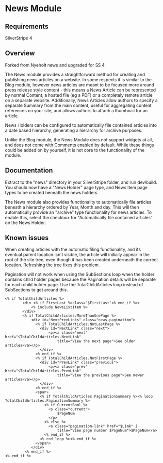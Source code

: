 # News Module

## Requirements

SilverStripe 4

## Overview

Forked from Nyeholt news and upgraded for SS 4

The News module provides a straightforward method for creating and publishing
news articles on a website. In some respects it is similar to the Blog module,
however news articles are meant to be focused more around press release style
content - this means a News Article can be represented by normal Content, 
a hosted file (eg a PDF) or a completely remote article on a separate website.
Additionally, News Articles allow authors to specify a separate Summary from
the main content, useful for aggregating content references on your site, and
allows authors to attach a thumbnail for an article.

News Holders can be configured to automatically file contained articles into
a date based hierarchy, generating a hierarchy for archive purposes. 

Unlike the Blog module, the News Module does not support widgets at all, and
does not come with Comments enabled by default. While these things could be
added on by yourself, it is not core to the functionality of the module. 

## Documentation

Extract to the "news" directory in your SilverStripe folder, and run dev/build.
You should now have a "News Holder" page type, and News Item page types to be
created beneath the news holders. 

The News module also provides functionality to automatically file 
articles beneath a hierarchy ordered by Year, Month and day. This will then
automatically provide an "archive" type functionality for news articles. To 
enable this, select the checkbox for "Automatically file contained articles" 
on the News Holder. 

## Known issues

When creating articles with the automatic filing functionality, and its 
eventual parent location isn't visible, the article will initially appear in 
the root of the site tree, even though it has been created underneath the
correct location. Refreshing the tree fixes this problem. 

Pagination will not work when using the SubSections loop when the holder
contains child holder pages because the Pagination details will be separate for
each child holder page.
Use the TotalChildArticles loop instead of SubSections to get around this.

```
<% if TotalChildArticles %>
		<div <% if FirstLast %>class="$FirstLast"<% end_if %>>
			<% include NewsListItem %>
		</div>
		<% if TotalChildArticles.MoreThanOnePage %>
			<div id="NextPrevLinks" class="news-pagination">
			  <% if TotalChildArticles.NotLastPage %>
				<div id="NextLink" class="next">
					<p><a class="next" href="$TotalChildArticles.NextLink" 
						title="View the next page">See older articles</a></p>
				</div>
			  <% end_if %>
			  <% if TotalChildArticles.NotFirstPage %>
				<div id="PrevLink" class="previous">
					<p><a class="prev" href="$TotalChildArticles.PrevLink" 
						title="View the previous page">See newer articles</a></p>
				</div>
			  <% end_if %>
			  <span>
				<% if TotalChildArticles.PaginationSummary %><% loop TotalChildArticles.PaginationSummary %>
				  <% if CurrentBool %>
					<p class="current">
						$PageNum
					</p>
				  <% else %>
					<a class="pagination-link" href="$Link" i
						title="View page number $PageNum">$PageNum</a>
				  <% end_if %>
				<% end_loop %><% end_if %>
			  </span>
			</div>
		 <% end_if %>
<% end_if %>
```
